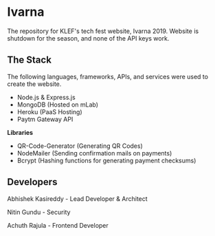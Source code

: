 # Ivarna

The repository for KLEF's tech fest website, Ivarna 2019. Website is shutdown for the season, and none of the API keys work.

## The Stack

The following languages, frameworks, APIs, and services were used to create the website.

- Node.js & Express.js
- MongoDB (Hosted on mLab)
- Heroku (PaaS Hosting)
- Paytm Gateway API

**Libraries**

- QR-Code-Generator (Generating QR Codes)
- NodeMailer (Sending confirmation mails on payments)
- Bcrypt (Hashing functions for generating payment checksums)

## Developers

Abhishek Kasireddy - Lead Developer & Architect

Nitin Gundu - Security

Achuth Rajula - Frontend Developer
